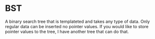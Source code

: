 # BST
A binary search tree that is templateted and takes any type of data. Only regular data can be inserted no pointer values. If you would like to store pointer values to the tree, I have another tree that can do that.
